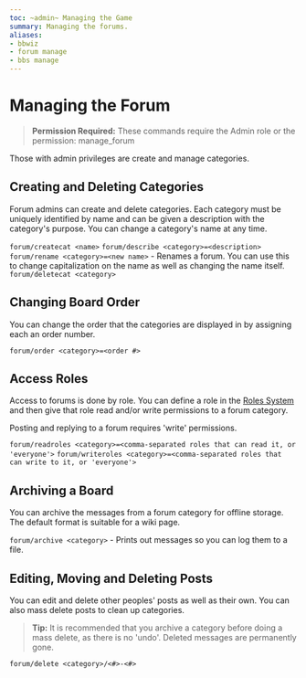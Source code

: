 ```yaml
---
toc: ~admin~ Managing the Game
summary: Managing the forums.
aliases:
- bbwiz
- forum manage
- bbs manage
---
```

# Managing the Forum

> **Permission Required:** These commands require the Admin role or the permission: manage\_forum

Those with admin privileges are create and manage categories.

## Creating and Deleting Categories

Forum admins can create and delete categories.  Each category must be uniquely identified by name and can be given a description with the category's purpose.  You can change a category's name at any time.

`forum/createcat <name>`
`forum/describe <category>=<description>`
`forum/rename <category>=<new name>` - Renames a forum.  You can use this to change capitalization on the name as well as changing the name itself.
`forum/deletecat <category>`

## Changing Board Order

You can change the order that the categories are displayed in by assigning each an order number.

`forum/order <category>=<order #>`

## Access Roles

Access to forums is done by role.  You can define a role in the [Roles System](/help/roles) and then give that role read and/or write permissions to a forum category.  

Posting and replying to a forum requires 'write' permissions.

`forum/readroles <category>=<comma-separated roles that can read it, or 'everyone'>`
`forum/writeroles <category>=<comma-separated roles that can write to it, or 'everyone'>`

## Archiving a Board

You can archive the messages from a forum category for offline storage.  The default format is suitable for a wiki page.

`forum/archive <category>` - Prints out messages so you can log them to a file.

## Editing, Moving and Deleting Posts

You can edit and delete other peoples' posts as well as their own.  You can also mass delete posts to clean up categories.

> **Tip:** It is recommended that you archive a category before doing a mass delete, as there is no 'undo'.  Deleted messages are permanently gone.

`forum/delete <category>/<#>-<#>`